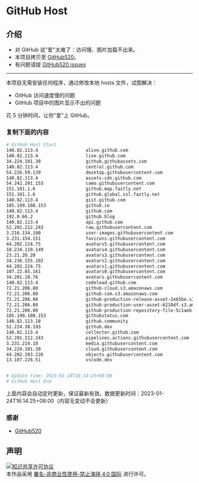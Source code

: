 # GitHub Host
## 介绍
- 对 GitHub 说"爱"太难了：访问慢、图片加载不出来。
- 本项目拷贝至 [GitHub520](https://github.com/521xueweihan/GitHub520)。
- 有问题请提 [GitHub520 issues](https://github.com/521xueweihan/GitHub520/issues/new)

---

本项目无需安装任何程序，通过修改本地 hosts 文件，试图解决：
- GitHub 访问速度慢的问题
- GitHub 项目中的图片显示不出的问题

花 5 分钟时间，让你"爱"上 GitHub。

### 复制下面的内容
```bash
# GitHub Host Start
140.82.113.4                  alive.github.com
140.82.113.4                  live.github.com
34.224.101.30                 github.githubassets.com
140.82.113.4                  central.github.com
54.226.59.139                 desktop.githubusercontent.com
140.82.113.4                  assets-cdn.github.com
54.242.201.153                camo.githubusercontent.com
151.101.1.6                   github.map.fastly.net
151.101.1.6                   github.global.ssl.fastly.net
140.82.113.4                  gist.github.com
185.199.108.153               github.io
140.82.113.4                  github.com
192.0.66.2                    github.blog
140.82.113.4                  api.github.com
52.201.212.243                raw.githubusercontent.com
3.216.134.180                 user-images.githubusercontent.com
3.231.154.151                 favicons.githubusercontent.com
44.202.224.75                 avatars5.githubusercontent.com
18.234.110.149                avatars4.githubusercontent.com
23.21.20.20                   avatars3.githubusercontent.com
34.236.155.102                avatars2.githubusercontent.com
44.202.224.75                 avatars1.githubusercontent.com
107.22.85.161                 avatars0.githubusercontent.com
34.201.18.76                  avatars.githubusercontent.com
140.82.113.4                  codeload.github.com
72.21.206.80                  github-cloud.s3.amazonaws.com
72.21.206.80                  github-com.s3.amazonaws.com
72.21.206.80                  github-production-release-asset-2e65be.s3.amazonaws.com
72.21.206.80                  github-production-user-asset-6210df.s3.amazonaws.com
72.21.206.80                  github-production-repository-file-5c1aeb.s3.amazonaws.com
185.199.108.153               githubstatus.com
140.82.113.18                 github.community
52.224.38.193                 github.dev
140.82.113.4                  collector.github.com
52.201.212.243                pipelines.actions.githubusercontent.com
3.231.214.10                  media.githubusercontent.com
34.224.101.30                 cloud.githubusercontent.com
44.202.203.226                objects.githubusercontent.com
13.107.226.51                 vscode.dev


# Update time: 2023-01-24T16:14:25+08:00
# GitHub Host End

```
上面内容会自动定时更新，保证最新有效。数据更新时间：2023-01-24T16:14:25+08:00（内容无变动不会更新）

### 感谢

- [GitHub520](https://github.com/521xueweihan/GitHub520)

## 声明
<a rel="license" href="https://creativecommons.org/licenses/by-nc-nd/4.0/deed.zh"><img alt="知识共享许可协议" style="border-width: 0" src="https://licensebuttons.net/l/by-nc-nd/4.0/88x31.png"></a><br>本作品采用 <a rel="license" href="https://creativecommons.org/licenses/by-nc-nd/4.0/deed.zh">署名-非商业性使用-禁止演绎 4.0 国际</a> 进行许可。